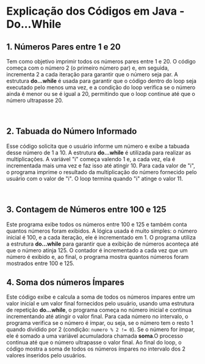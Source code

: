 <!DOCTYPE html>
<html>
<head>
    <meta charset="UTF-8">
    <meta name="viewport" content="width=device-width, initial-scale=1.0">

</head>
<body>
    <h1>Explicação dos Códigos em Java - Do...While</h1>
    <h2>1. Números Pares entre 1 e 20</h2>
        <p>Tem como objetivo imprimir todos os números pares entre 1 e 20. O código começa com o número 2 (o primeiro número par) e, em seguida, incrementa 2 a cada iteração para garantir que o número seja par. A estrutura <strong>do...while</strong> é usada para garantir que o código dentro do loop seja executado pelo menos uma vez, e a condição do loop verifica se o número ainda é menor ou se é igual a 20, permitindo que o loop continue até que o número ultrapasse 20.</p>
   <br>
<h2>2. Tabuada do Número Informado</h2>
        <p>
            Esse código solicita que o usuário informe um número e exibe a tabuada desse número
            de 1 a 10. A estrutura <strong>do...while</strong> é utilizada para realizar as multiplicações. A variável "i" começa valendo 1 e, a cada vez, ela é incrementada mais uma vez e faz isso até atingir 10. Para cada valor de "i", o programa imprime o resultado da multiplicação do número fornecido pelo usuário com o valor de "i". O loop termina quando "i" atinge o valor 11. 
        </p>
    <br>
     <h2>3. Contagem de Números entre 100 e 125</h2>
        <p>
            Este programa exibe todos os números entre 100 e 125 e também conta quantos números foram exibidos.
            A lógica usada é muito simples: o número inicial é 100, e a cada iteração, ele é incrementado em 1.
            O programa utiliza a estrutura <strong>do...while</strong> para garantir que a exibição de números
            aconteça até que o número atinja 125. O contador é incrementado a cada vez que um número é exibido
            e, ao final, o programa mostra quantos números foram mostrados entre 100 e 125.
        </p>
     <h2>4. Soma dos números Ímpares</h2>
        <p>
            Este código exibe e calcula a soma de todos os números ímpares entre um valor inicial e um valor final fornecidos pelo usuário, usando uma estrutura de repetição <strong>do...while</strong>, o programa começa no número inicial e continua incrementando até atingir o valor final.
            Para cada número no intervalo, o programa verifica se o número é ímpar, ou seja, se o número tem o resto 1 quando dividido por 2 (condição: <code>numero % 2 != 0</code>). Se o número for ímpar, ele é somado a uma variável acumuladora chamada <strong>soma</strong>.O processo continua até que o número ultrapasse o valor final. Ao final do loop, o código mostra a soma de todos os números ímpares no intervalo dos 2 valores inseridos pelo usuários.
        </p>
</body>
</html>

